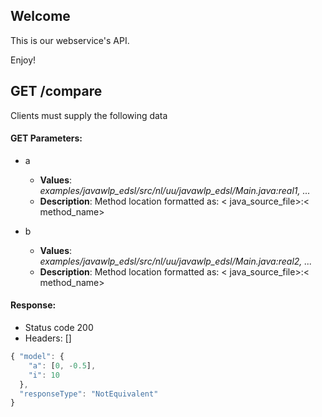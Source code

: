 ## Welcome

This is our webservice's API.

Enjoy!

## GET /compare

Clients must supply the following data

#### GET Parameters:

- a
  - **Values**: *examples/javawlp_edsl/src/nl/uu/javawlp_edsl/Main.java:real1, ...*
  - **Description**: Method location formatted as: < java_source_file>:< method_name>

- b
  - **Values**: *examples/javawlp_edsl/src/nl/uu/javawlp_edsl/Main.java:real2, ...*
  - **Description**: Method location formatted as: < java_source_file>:< method_name>

#### Response:

- Status code 200
- Headers: []

```javascript
{ "model": {
    "a": [0, -0.5],
    "i": 10
  },
  "responseType": "NotEquivalent"
}
```
